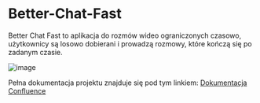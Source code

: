 # Better-Chat-Fast

Better Chat Fast to aplikacja do rozmów wideo ograniczonych czasowo, użytkownicy są losowo dobierani i prowadzą rozmowy, które kończą się po zadanym czasie.

![image](https://user-images.githubusercontent.com/65863073/174497035-6ad3957a-7050-4a35-b7ef-61e4d64c72d2.png)

Pełna dokumentacja projektu znajduje się pod tym linkiem: [Dokumentacja Confluence](https://betterchatfast.atlassian.net/wiki/spaces/DOCUMENTAT/overview)
